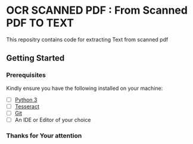 
# OCR SCANNED PDF : From Scanned PDF TO TEXT


This repositry contains code for extracting Text from scanned pdf

## Getting Started

### Prerequisites

Kindly ensure you have the following installed on your machine:

- [ ] [Python 3](https://realpython.com/installing-python/)
- [ ] [Tesseract](https://github.com/tesseract-ocr/tesseract/wiki#installation)
- [ ] [Git]()
- [ ] An IDE or Editor of your choice

### Thanks for Your attention
